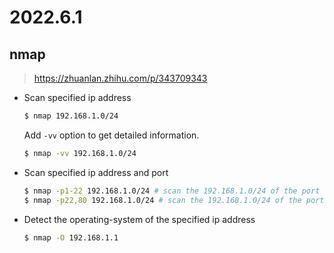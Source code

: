 # 2022.6.1

## nmap

> https://zhuanlan.zhihu.com/p/343709343

- Scan specified ip address
  ```bash
  $ nmap 192.168.1.0/24
  ```
  Add `-vv` option to get detailed information.
  ```bash
  $ nmap -vv 192.168.1.0/24
  ```

- Scan specified ip address and port
  ```bash
  $ nmap -p1-22 192.168.1.0/24 # scan the 192.168.1.0/24 of the port number from 1 to 24
  $ nmap -p22,80 192.168.1.0/24 # scan the 192.168.1.0/24 of the port number 22 and 80 
  ```

- Detect the operating-system of the specified ip address
  ```bash
  $ nmap -O 192.168.1.1
  ```